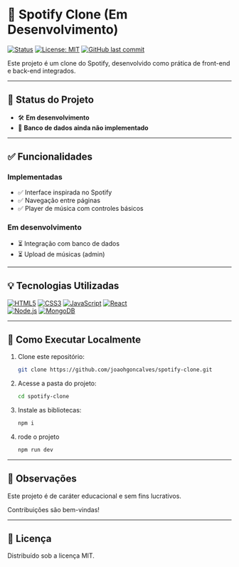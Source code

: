 # 🎵 Spotify Clone (Em Desenvolvimento)

[![Status](https://img.shields.io/badge/status-em%20desenvolvimento-yellow)](https://github.com/joaohgoncalves/spotify-clone)
[![License: MIT](https://img.shields.io/badge/license-MIT-blue.svg)](https://opensource.org/licenses/MIT)
[![GitHub last commit](https://img.shields.io/github/last-commit/joaohgoncalves/spotify-clone)](https://github.com/joaohgoncalves/spotify-clone/commits/main)

Este projeto é um clone do Spotify, desenvolvido como prática de front-end e back-end integrados.

---

## 🚧 Status do Projeto

- 🛠️ **Em desenvolvimento**
- 🔧 **Banco de dados ainda não implementado**

---

## ✅ Funcionalidades

### Implementadas
- ✅ Interface inspirada no Spotify  
- ✅ Navegação entre páginas  
- ✅ Player de música com controles básicos  

### Em desenvolvimento 
- ⏳ Integração com banco de dados  
- ⏳ Upload de músicas (admin)  

---

## 💡 Tecnologias Utilizadas

[![HTML5](https://img.shields.io/badge/HTML5-E34F26?style=flat&logo=html5&logoColor=white)](https://developer.mozilla.org/docs/Web/HTML)
[![CSS3](https://img.shields.io/badge/CSS3-1572B6?style=flat&logo=css3&logoColor=white)](https://developer.mozilla.org/docs/Web/CSS)
[![JavaScript](https://img.shields.io/badge/JavaScript-F7DF1E?style=flat&logo=javascript&logoColor=black)](https://developer.mozilla.org/docs/Web/JavaScript)
[![React](https://img.shields.io/badge/React-20232A?style=flat&logo=react&logoColor=61DAFB)](https://reactjs.org/)  
[![Node.js](https://img.shields.io/badge/Node.js-339933?style=flat&logo=node.js&logoColor=white)](https://nodejs.org/)
[![MongoDB](https://img.shields.io/badge/MongoDB-47A248?style=flat&logo=mongodb&logoColor=white)](https://www.mongodb.com/)

---
## 🚀 Como Executar Localmente

1. Clone este repositório:
   ```bash
   git clone https://github.com/joaohgoncalves/spotify-clone.git
    ```
2. Acesse a pasta do projeto:
   ```bash
   cd spotify-clone
   ```
3. Instale as bibliotecas:
   ```bash
   npm i
   ```

4. rode o projeto
   ```bash
   npm run dev
   ```
---

## 📝 Observações

Este projeto é de caráter educacional e sem fins lucrativos.

Contribuições são bem-vindas!

---

## 📌 Licença
Distribuído sob a licença MIT. 

